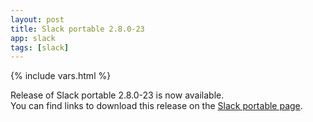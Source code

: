 ```yaml
---
layout: post
title: Slack portable 2.8.0-23
app: slack
tags: [slack]
---
```

{% include vars.html %}

Release of Slack portable 2.8.0-23 is now available.<br />
You can find links to download this release on the [Slack portable page](/app/slack-portable).